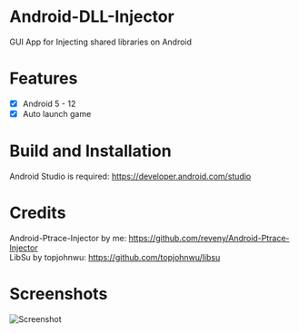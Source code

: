 # Android-DLL-Injector
GUI App for Injecting shared libraries on Android

# Features
- [x] Android 5 - 12
- [x] Auto launch game

# Build and Installation
Android Studio is required: https://developer.android.com/studio  <br />

# Credits
Android-Ptrace-Injector by me: https://github.com/reveny/Android-Ptrace-Injector <br />
LibSu by topjohnwu: https://github.com/topjohnwu/libsu <br />
  
# Screenshots
![Screenshot](https://user-images.githubusercontent.com/113244907/194390440-b6372746-4a9e-4cb6-a84e-0a48b7bcd912.jpg)
